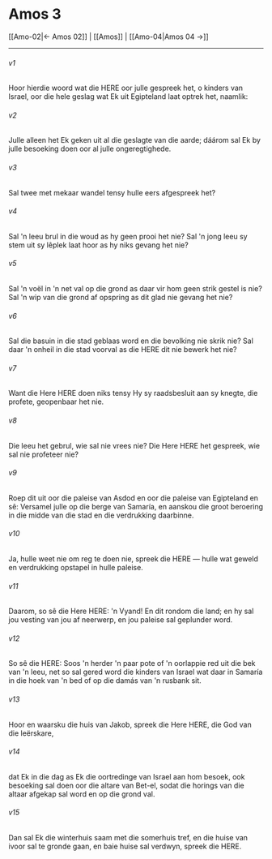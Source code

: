 # Amos 3

[[Amo-02|← Amos 02]] | [[Amos]] | [[Amo-04|Amos 04 →]]
***

###### v1
Hoor hierdie woord wat die HERE oor julle gespreek het, o kinders van Israel, oor die hele geslag wat Ek uit Egipteland laat optrek het, naamlik: 
###### v2
Julle alleen het Ek geken uit al die geslagte van die aarde; dáárom sal Ek by julle besoeking doen oor al julle ongeregtighede. 
###### v3
Sal twee met mekaar wandel tensy hulle eers afgespreek het? 
###### v4
Sal 'n leeu brul in die woud as hy geen prooi het nie? Sal 'n jong leeu sy stem uit sy lêplek laat hoor as hy niks gevang het nie? 
###### v5
Sal 'n voël in 'n net val op die grond as daar vir hom geen strik gestel is nie? Sal 'n wip van die grond af opspring as dit glad nie gevang het nie? 
###### v6
Sal die basuin in die stad geblaas word en die bevolking nie skrik nie? Sal daar 'n onheil in die stad voorval as die HERE dit nie bewerk het nie? 
###### v7
Want die Here HERE doen niks tensy Hy sy raadsbesluit aan sy knegte, die profete, geopenbaar het nie. 
###### v8
Die leeu het gebrul, wie sal nie vrees nie? Die Here HERE het gespreek, wie sal nie profeteer nie? 
###### v9
Roep dit uit oor die paleise van Asdod en oor die paleise van Egipteland en sê: Versamel julle op die berge van Samaría, en aanskou die groot beroering in die midde van die stad en die verdrukking daarbinne. 
###### v10
Ja, hulle weet nie om reg te doen nie, spreek die HERE — hulle wat geweld en verdrukking opstapel in hulle paleise. 
###### v11
Daarom, so sê die Here HERE: 'n Vyand! En dit rondom die land; en hy sal jou vesting van jou af neerwerp, en jou paleise sal geplunder word. 
###### v12
So sê die HERE: Soos 'n herder 'n paar pote of 'n oorlappie red uit die bek van 'n leeu, net so sal gered word die kinders van Israel wat daar in Samaría in die hoek van 'n bed of op die damás van 'n rusbank sit. 
###### v13
Hoor en waarsku die huis van Jakob, spreek die Here HERE, die God van die leërskare, 
###### v14
dat Ek in die dag as Ek die oortredinge van Israel aan hom besoek, ook besoeking sal doen oor die altare van Bet-el, sodat die horings van die altaar afgekap sal word en op die grond val. 
###### v15
Dan sal Ek die winterhuis saam met die somerhuis tref, en die huise van ivoor sal te gronde gaan, en baie huise sal verdwyn, spreek die HERE. 
